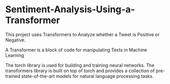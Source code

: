 # Sentiment-Analysis-Using-a-Transformer
This project uses Transformers to Analyze whether a Tweet is Positive or Negative.

A Transformer is a block of code for manipulating Texts in Machine Learning

The torch library is used for building and training neural networks. The transformers library is built on top of torch and provides a collection of pre-trained state-of-the-art models for natural language processing tasks.
	
